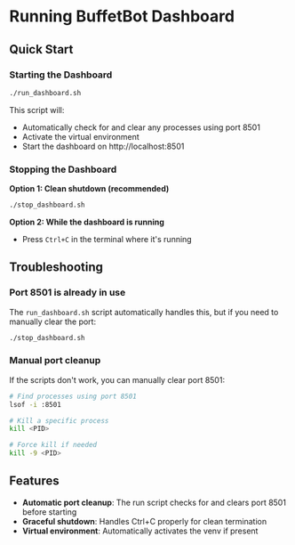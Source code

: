 # Running BuffetBot Dashboard

## Quick Start

### Starting the Dashboard
```bash
./run_dashboard.sh
```
This script will:
- Automatically check for and clear any processes using port 8501
- Activate the virtual environment
- Start the dashboard on http://localhost:8501

### Stopping the Dashboard
**Option 1: Clean shutdown (recommended)**
```bash
./stop_dashboard.sh
```

**Option 2: While the dashboard is running**
- Press `Ctrl+C` in the terminal where it's running

## Troubleshooting

### Port 8501 is already in use
The `run_dashboard.sh` script automatically handles this, but if you need to manually clear the port:
```bash
./stop_dashboard.sh
```

### Manual port cleanup
If the scripts don't work, you can manually clear port 8501:
```bash
# Find processes using port 8501
lsof -i :8501

# Kill a specific process
kill <PID>

# Force kill if needed
kill -9 <PID>
```

## Features
- **Automatic port cleanup**: The run script checks for and clears port 8501 before starting
- **Graceful shutdown**: Handles Ctrl+C properly for clean termination
- **Virtual environment**: Automatically activates the venv if present
